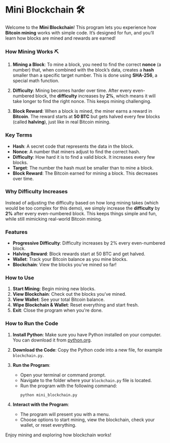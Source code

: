 # Mini Blockchain 🛠️

Welcome to the **Mini Blockchain**! This program lets you experience how **Bitcoin mining** works with simple code. It’s designed for fun, and you’ll learn how blocks are mined and rewards are earned!

### How Mining Works ⛏️

1. **Mining a Block**: To mine a block, you need to find the correct **nonce** (a number) that, when combined with the block’s data, creates a **hash** smaller than a specific target number. This is done using **SHA-256**, a special math function.
   
2. **Difficulty**: Mining becomes harder over time. After every even-numbered block, the **difficulty** increases by **2%**, which means it will take longer to find the right nonce. This keeps mining challenging.

3. **Block Reward**: When a block is mined, the miner earns a reward in **Bitcoin**. The reward starts at **50 BTC** but gets halved every few blocks (called **halving**), just like in real Bitcoin mining.

### Key Terms

- **Hash**: A secret code that represents the data in the block.
- **Nonce**: A number that miners adjust to find the correct hash.
- **Difficulty**: How hard it is to find a valid block. It increases every few blocks.
- **Target**: The number the hash must be smaller than to mine a block.
- **Block Reward**: The Bitcoin earned for mining a block. This decreases over time.

### Why Difficulty Increases

Instead of adjusting the difficulty based on how long mining takes (which would be too complex for this demo), we simply increase the **difficulty** by **2%** after every even-numbered block. This keeps things simple and fun, while still mimicking real-world Bitcoin mining.

### Features

- **Progressive Difficulty**: Difficulty increases by 2% every even-numbered block.
- **Halving Reward**: Block rewards start at 50 BTC and get halved.
- **Wallet**: Track your Bitcoin balance as you mine blocks.
- **Blockchain**: View the blocks you’ve mined so far!

### How to Use

1. **Start Mining**: Begin mining new blocks.
2. **View Blockchain**: Check out the blocks you’ve mined.
3. **View Wallet**: See your total Bitcoin balance.
4. **Wipe Blockchain & Wallet**: Reset everything and start fresh.
5. **Exit**: Close the program when you're done.

### How to Run the Code

1. **Install Python**: Make sure you have Python installed on your computer. You can download it from [python.org](https://www.python.org/).
   
2. **Download the Code**: Copy the Python code into a new file, for example `blockchain.py`.

3. **Run the Program**:
   - Open your terminal or command prompt.
   - Navigate to the folder where your `blockchain.py` file is located.
   - Run the program with the following command:
     ```
     python mini_blockchain.py
     ```

4. **Interact with the Program**:
   - The program will present you with a menu.
   - Choose options to start mining, view the blockchain, check your wallet, or reset everything.

Enjoy mining and exploring how blockchain works!
